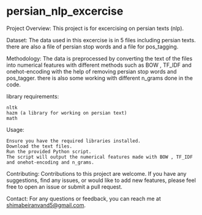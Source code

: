 # persian_nlp_excercise

Project Overview:
This project is for excercising on persian texts (nlp).

Dataset:
The data used in this excercise is in 5 files including persian texts.
there are also a file of persian stop words and a file for pos_tagging.

Methodology:
The data is preprocessed by converting the text of the files into numerical features with different methods such as BOW , TF_IDF and onehot-encoding with the help of removing persian stop words and pos_tagger.
there is also some working with different n_grams done in the code.

library requirements:

    nltk
    hazm (a library for working on persian text)
    math
    
Usage:

    Ensure you have the required libraries installed.
    Download the text files.
    Run the provided Python script.
    The script will output the numerical features made with BOW , TF_IDF and onehot-encoding and n_grams.

Contributing:
Contributions to this project are welcome. If you have any suggestions, find any issues, or would like to add new features, please feel free to open an issue or submit a pull request.

Contact:
For any questions or feedback, you can reach me at shimabeiranvand5@gmail.com.
